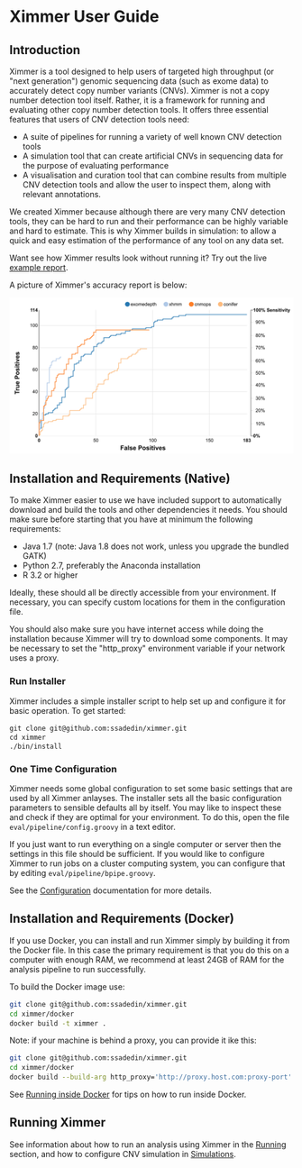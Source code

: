 # Ximmer User Guide

## Introduction

Ximmer is a tool designed to help users of targeted high throughput (or "next generation") 
genomic sequencing data (such as exome data) to accurately detect copy number variants
(CNVs). Ximmer is not a copy number detection tool itself. Rather, it is a framework for
running and evaluating other copy number detection tools. It offers three essential features
that users of CNV detection tools need:

 * A suite of pipelines for running a variety of well known CNV detection tools
 * A simulation tool that can create artificial CNVs in sequencing data for 
   the purpose of evaluating performance
 * A visualisation and curation tool that can combine results from multiple 
   CNV detection tools and allow the user to inspect them, along with 
   relevant annotations.

We created Ximmer because although there are very many CNV detection tools,
they can be hard to run and their performance can be highly variable and
hard to estimate. This is why Ximmer builds in simulation: to allow 
a quick and easy estimation of the performance of any tool on any data set.

Want see how Ximmer results look without running it? Try out the live 
[example report](http://example.ximmer.org/).

A picture of Ximmer's accuracy report is below:

![Ximmer Accuracy Report](ximmer_roc_example.png)


## Installation and Requirements (Native)

To make Ximmer easier to use we have included support to automatically download
and build the tools and other dependencies it needs. You should make sure
before starting that you have at minimum the following requirements:


 * Java 1.7 (note: Java 1.8 does not work, unless you upgrade the bundled GATK)
 * Python 2.7, preferably the Anaconda installation
 * R 3.2 or higher
   
Ideally, these should all be directly accessible from your environment. 
If necessary, you can specify custom locations for them in the configuration file.


You should also make sure you have internet access while doing the installation
because Ximmer will try to download some components. It may be necessary to set 
the "http_proxy" environment variable if your network uses a proxy.


### Run Installer

Ximmer includes a simple installer script to help set up and configure
it for basic operation. To get started:

```
git clone git@github.com:ssadedin/ximmer.git
cd ximmer
./bin/install
```

### One Time Configuration

Ximmer needs some global configuration to set some basic settings that are used
by all Ximmer anlayses. The installer sets all the basic configuration parameters to 
sensible defaults all by itself. You may like to inspect these and check if they are 
optimal for your environment.  To do this, open the file `eval/pipeline/config.groovy` in a text
editor. 

If you just want to run everything on a single computer or server then the settings 
in this file should be sufficient. If you would like to configure Ximmer to run jobs
on a cluster computing system, you can configure that by editing 
`eval/pipeline/bpipe.groovy`.

See the [Configuration](config.md) documentation for more details. 

## Installation and Requirements (Docker)

If you use Docker, you can install and run Ximmer simply by building it
from the Docker file. In this case the primary requirement is that you do 
this on a computer with enough RAM, we recommend at least 24GB of RAM for 
the analysis pipeline to run successfully.

To build the Docker image use:

```bash
git clone git@github.com:ssadedin/ximmer.git
cd ximmer/docker
docker build -t ximmer . 
```

Note: if your machine is behind a proxy, you can provide it ike this:

```bash
git clone git@github.com:ssadedin/ximmer.git
cd ximmer/docker
docker build --build-arg http_proxy='http://proxy.host.com:proxy-port' -t ximmer . 
```

See [Running inside Docker](docker.md) for tips on how to run inside Docker.

## Running Ximmer

See information about how to run an analysis using Ximmer in the [Running](running.md) 
section, and how to configure CNV simulation in [Simulations](simulations.md).
